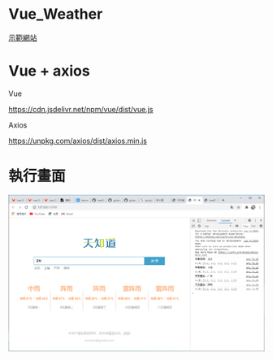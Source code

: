 # Vue_Weather
[示範網站](https://ivesshe.github.io/Vue_Weather/)

# Vue + axios

Vue

https://cdn.jsdelivr.net/npm/vue/dist/vue.js

Axios

https://unpkg.com/axios/dist/axios.min.js

# 執行畫面

![image](./images/20200907144325.png)

